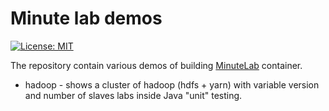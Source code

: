 # Minute lab demos

[![License: MIT](https://img.shields.io/badge/License-MIT-yellow.svg)](https://opensource.org/licenses/MIT)

The repository contain various demos of building [MinuteLab](http://minutelab.io) container.

* hadoop - shows a cluster of hadoop (hdfs + yarn) with variable version and number of slaves
labs inside Java "unit" testing.
